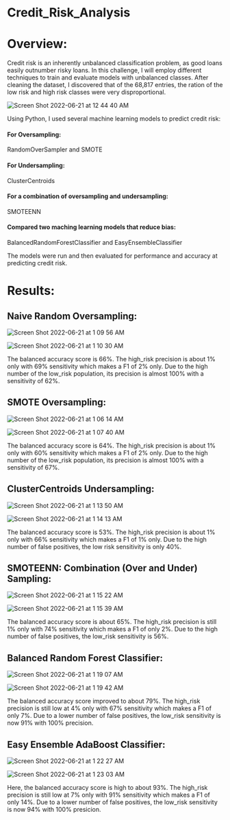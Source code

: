 # Credit_Risk_Analysis

# Overview:

Credit risk is an inherently unbalanced classification problem, as good loans easily outnumber risky loans. In this challenge, I will employ different techniques to train and evaluate models with unbalanced classes. After cleaning the dataset, I discovered that of the 68,817 entries, the ration of the low risk and high risk classes were very disproportional.

![Screen Shot 2022-06-21 at 12 44 40 AM](https://user-images.githubusercontent.com/95712234/174717976-fac39e58-f052-4a75-abec-e9834f777e2b.png)

Using Python, I used several machine learning models to predict credit risk:

#### For Oversampling:
RandomOverSampler and SMOTE

#### For Undersampling:
ClusterCentroids

#### For a combination of oversampling and undersampling:
SMOTEENN

#### Compared two maching learning models that reduce bias:
BalancedRandomForestClassifier and EasyEnsembleClassifier

The models were run and then evaluated for performance and accuracy at predicting credit risk.

# Results:

## Naive Random Oversampling:

![Screen Shot 2022-06-21 at 1 09 56 AM](https://user-images.githubusercontent.com/95712234/174720736-0172ea13-5218-4374-84dc-292be134bf6b.png)

![Screen Shot 2022-06-21 at 1 10 30 AM](https://user-images.githubusercontent.com/95712234/174720793-361dc46b-f575-45b3-87fc-15c46fbe3124.png)

The balanced accuracy score is 66%.
The high_risk precision is about 1% only with 69% sensitivity which makes a F1 of 2% only.
Due to the high number of the low_risk population, its precision is almost 100% with a sensitivity of 62%.

## SMOTE Oversampling:

![Screen Shot 2022-06-21 at 1 06 14 AM](https://user-images.githubusercontent.com/95712234/174720339-b4d0be05-f897-4f4f-b4a7-bc011522da1e.png)

![Screen Shot 2022-06-21 at 1 07 40 AM](https://user-images.githubusercontent.com/95712234/174720505-8e5e3a94-0c17-4a0f-8543-4c4a14c8261a.png)

The balanced accuracy score is 64%.
The high_risk precision is about 1% only with 60% sensitivity which makes a F1 of 2% only.
Due to the high number of the low_risk population, its precision is almost 100% with a sensitivity of 67%.



## ClusterCentroids Undersampling:

![Screen Shot 2022-06-21 at 1 13 50 AM](https://user-images.githubusercontent.com/95712234/174721131-4e5db7f9-c39b-4069-ad7f-30a743122f6a.png)

![Screen Shot 2022-06-21 at 1 14 13 AM](https://user-images.githubusercontent.com/95712234/174721164-5c59b968-6c0b-48ec-baf0-745e2cbad1b3.png)

The balanced accuracy score is 53%.
The high_risk precision is about 1% only with 66% sensitivity which makes a F1 of 1% only.
Due to the high number of false positives, the low risk sensitivity is only 40%.

## SMOTEENN: Combination (Over and Under) Sampling:

![Screen Shot 2022-06-21 at 1 15 22 AM](https://user-images.githubusercontent.com/95712234/174721288-c2e9394e-9b3b-4eda-b396-fcf3c56ee10e.png)

![Screen Shot 2022-06-21 at 1 15 39 AM](https://user-images.githubusercontent.com/95712234/174721320-4f6756c6-1a6e-4c4c-8791-66d6fba95650.png)

The balanced accuracy score is about 65%.
The high_risk precision is still 1% only with 74% sensitivity which makes a F1 of only 2%.
Due to the high number of false positives, the low_risk sensitivity is 56%.


## Balanced Random Forest Classifier:

![Screen Shot 2022-06-21 at 1 19 07 AM](https://user-images.githubusercontent.com/95712234/174721721-911b6b49-0635-475c-b61f-a9c0fdd5a102.png)

![Screen Shot 2022-06-21 at 1 19 42 AM](https://user-images.githubusercontent.com/95712234/174721785-468ff4fe-ea1e-4d45-a41d-6fae75098bb8.png)

The balanced accuracy score improved to about 79%.
The high_risk precision is still low at 4% only with 67% sensitivity which makes a F1 of only 7%.
Due to a lower number of false positives, the low_risk sensitivity is now 91% with 100% precision.


## Easy Ensemble AdaBoost Classifier:


![Screen Shot 2022-06-21 at 1 22 27 AM](https://user-images.githubusercontent.com/95712234/174722136-01aa85d9-3ae5-45c1-abb7-d933b1fe0156.png)

![Screen Shot 2022-06-21 at 1 23 03 AM](https://user-images.githubusercontent.com/95712234/174722222-e54421f1-f5bb-4f75-a063-8e9b37df391c.png)

Here, the balanced accuracy score is high to about 93%.
The high_risk precision is still low at 7% only with 91% sensitivity which makes a F1 of only 14%.
Due to a lower number of false positives, the low_risk sensitivity is now 94% with 100% presicion.

